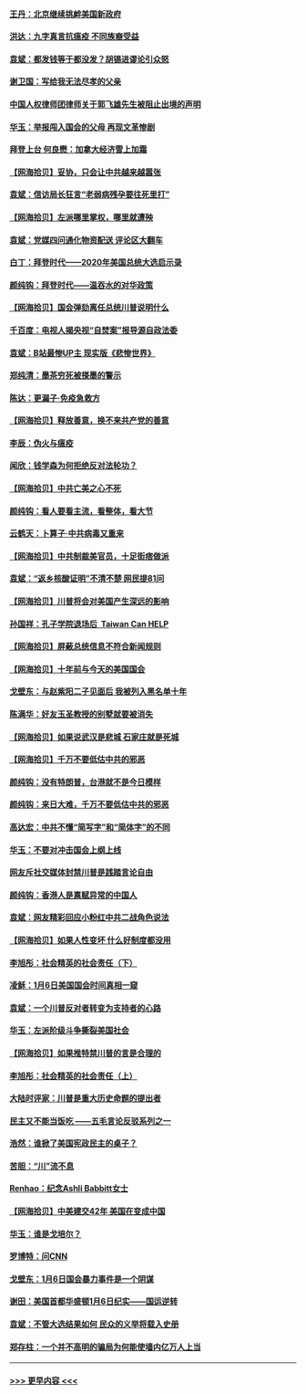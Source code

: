 #### [王丹：北京继续挑衅美国新政府](../pages/nsc993/n12722456.md?t=01301951) 
#### [洪达：九字真言抗瘟疫 不同族裔受益](../pages/nsc993/n12722448.md?t=01301951) 
#### [袁斌：都发钱等于都没发？胡锡进谬论引众怒](../pages/nsc993/n12722393.md?t=01301951) 
#### [谢卫国：写给我无法尽孝的父亲](../pages/nsc993/n12720325.md?t=01301951) 
#### [中国人权律师团律师关于郭飞雄先生被阻止出境的声明](../pages/nsc993/n12720203.md?t=01301951) 
#### [华玉：举报闯入国会的父母 再现文革惨剧](../pages/nsc993/n12719070.md?t=01301951) 
#### [拜登上台 何良懋：加拿大经济雪上加霜](../pages/nsc993/n12718943.md?t=01301951) 
#### [【网海拾贝】妥协，只会让中共越来越嚣张](../pages/nsc993/n12717392.md?t=01301951) 
#### [袁斌：信访局长狂言“老弱病残孕要往死里打”](../pages/nsc993/n12717343.md?t=01301951) 
#### [【网海拾贝】左派哪里掌权，哪里就遭殃](../pages/nsc993/n12715009.md?t=01301951) 
#### [袁斌：党媒四问通化物资配送 评论区大翻车](../pages/nsc993/n12714950.md?t=01301951) 
#### [白丁：拜登时代——2020年美国总统大选启示录](../pages/nsc993/n12714920.md?t=01301951) 
#### [颜纯钩：拜登时代——温吞水的对华政策](../pages/nsc993/n12713245.md?t=01301951) 
#### [【网海拾贝】国会弹劾离任总统川普说明什么](../pages/nsc993/n12712816.md?t=01301951) 
#### [千百度：电视人揭央视“自焚案”报导源自政法委](../pages/nsc993/n12709760.md?t=01301951) 
#### [袁斌：B站最惨UP主 现实版《悲惨世界》](../pages/nsc993/n12709686.md?t=01301951) 
#### [郑纯清：墨茶穷死被搽墨的警示](../pages/nsc993/n12709262.md?t=01301951) 
#### [陈达：更漏子·免疫急救方](../pages/nsc993/n12709244.md?t=01301951) 
#### [【网海拾贝】释放善意，换不来共产党的善意](../pages/nsc993/n12708361.md?t=01301951) 
#### [李辰：伪火与瘟疫](../pages/nsc993/n12707981.md?t=01301951) 
#### [闻欣：钱学森为何拒绝反对法轮功？](../pages/nsc993/n12707407.md?t=01301951) 
#### [【网海拾贝】中共亡美之心不死](../pages/nsc993/n12707621.md?t=01301951) 
#### [颜纯钩：看人要看主流，看整体，看大节](../pages/nsc993/n12707536.md?t=01301951) 
#### [云鹤天：卜算子‧中共病毒又重来](../pages/nsc993/n12707408.md?t=01301951) 
#### [【网海拾贝】中共制裁美官员，十足街痞做派](../pages/nsc993/n12705115.md?t=01301951) 
#### [袁斌：“返乡核酸证明”不清不楚 网民提81问](../pages/nsc993/n12704982.md?t=01301951) 
#### [【网海拾贝】川普将会对美国产生深远的影响](../pages/nsc993/n12703045.md?t=01301951) 
#### [孙国祥：孔子学院退场后  Taiwan Can HELP](../pages/nsc993/n12702430.md?t=01301951) 
#### [【网海拾贝】屏蔽总统信息不符合新闻规则](../pages/nsc993/n12699998.md?t=01301951) 
#### [【网海拾贝】十年前与今天的美国国会](../pages/nsc993/n12696993.md?t=01301951) 
#### [戈壁东：与赵紫阳二子见面后 我被列入黑名单十年](../pages/nsc993/n12696215.md?t=01301951) 
#### [陈满华：好友玉圣教授的别墅就要被消失](../pages/nsc993/n12695411.md?t=01301951) 
#### [【网海拾贝】如果说武汉是悲城 石家庄就是死城](../pages/nsc993/n12694589.md?t=01301951) 
#### [【网海拾贝】千万不要低估中共的邪恶](../pages/nsc993/n12692771.md?t=01301951) 
#### [颜纯钩：没有特朗普，台港就不是今日模样](../pages/nsc993/n12692678.md?t=01301951) 
#### [颜纯钩：来日大难，千万不要低估中共的邪恶](../pages/nsc993/n12692080.md?t=01301951) 
#### [高达宏：中共不懂“简写字”和“简体字”的不同](../pages/nsc993/n12692068.md?t=01301951) 
#### [华玉：不要对冲击国会上纲上线](../pages/nsc993/n12689948.md?t=01301951) 
#### [网友斥社交媒体封禁川普是践踏言论自由](../pages/nsc993/n12687482.md?t=01301951) 
#### [颜纯钩：香港人是禀赋异常的中国人](../pages/nsc993/n12685142.md?t=01301951) 
#### [袁斌：网友精彩回应小粉红中共二战角色说法](../pages/nsc993/n12684994.md?t=01301951) 
#### [【网海拾贝】如果人性变坏 什么好制度都没用](../pages/nsc993/n12683000.md?t=01301951) 
#### [李旭彤：社会精英的社会责任（下）](../pages/nsc993/n12680604.md?t=01301951) 
#### [凌稣：1月6日美国国会时间真相一窥](../pages/nsc993/n12682780.md?t=01301951) 
#### [袁斌：一个川普反对者转变为支持者的心路](../pages/nsc993/n12682700.md?t=01301951) 
#### [华玉：左派阶级斗争撕裂美国社会](../pages/nsc993/n12681226.md?t=01301951) 
#### [【网海拾贝】如果推特禁川普的言是合理的](../pages/nsc993/n12681232.md?t=01301951) 
#### [李旭彤：社会精英的社会责任（上）](../pages/nsc993/n12680501.md?t=01301951) 
#### [大陆时评家：川普是重大历史命题的提出者](../pages/nsc993/n12679904.md?t=01301951) 
#### [民主又不能当饭吃 ——五毛言论反驳系列之一](../pages/nsc993/n12679877.md?t=01301951) 
#### [浩然：谁掀了美国宪政民主的桌子？](../pages/nsc993/n12679850.md?t=01301951) 
#### [苦胆：“川”流不息](../pages/nsc993/n12678388.md?t=01301951) 
#### [Renhao：纪念Ashli Babbitt女士](../pages/nsc993/n12678359.md?t=01301951) 
#### [【网海拾贝】中美建交42年 美国在变成中国](../pages/nsc993/n12678324.md?t=01301951) 
#### [华玉：谁是戈培尔？](../pages/nsc993/n12677515.md?t=01301951) 
#### [罗博特：问CNN](../pages/nsc993/n12677172.md?t=01301951) 
#### [戈壁东：1月6日国会暴力事件是一个阴谋](../pages/nsc993/n12674639.md?t=01301951) 
#### [谢田：美国首都华盛顿1月6日纪实——国运逆转](../pages/nsc993/n12673190.md?t=01301951) 
#### [袁斌：不管大选结果如何 民众的义举将载入史册](../pages/nsc993/n12672787.md?t=01301951) 
#### [郑存柱：一个并不高明的骗局为何能使墙内亿万人上当](../pages/nsc993/n12671449.md?t=01301951) 

----
#### [ >>> 更早内容 <<< ](../indexes/nsc993-earlier.md)
